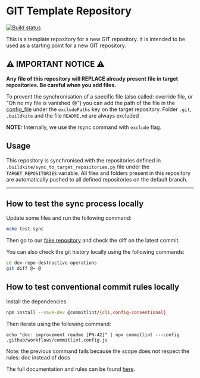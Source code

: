 # GIT Template Repository

[![Build status](https://badge.buildkite.com/c19a5d6da1f732ca8a5c3f7144266560861f5a0c96c0ac3150.svg?branch=main)](https://buildkite.com/hivebrite/git-template-repository)

This is a template repository for a new GIT repository. It is intended to be
used as a starting point for a new GIT repository.

## ⚠️ IMPORTANT NOTICE ⚠️

**Any file of this repository will REPLACE already present file in target repositories. Be careful when you add files.**

To prevent the synchronisation of a specific file (also called: override file, or "Oh no my file is vanished 😢") you can add the path of the file in the [config_file](.github/sync_repo_config.yaml) under the `excludePaths` key on the target repository. Folder `.git`, `.buildkite` and the file `README.md` are always excluded

**NOTE:** Internally, we use the rsync command with `exclude` flag.

## Usage

This repository is synchronised with the repositories defined in `.buildkite/sync_to_target_repositories.py` file under the `TARGET_REPOSITORIES` variable.
All files and folders present in this repository are automatically pushed to all defined repositories on the default branch.

---

## How to test the sync process locally

Update some files and run the following command:

```sh
make test-sync
```

Then go to our [fake repository](https://github.com/Hivebrite/dev-repo-destructive-operations) and check the diff on the latest commit.

You can also check the git history locally using the following commands:

```sh
cd dev-repo-destructive-operations
git diff @~ @
```

## How to test conventional commit rules locally

Install the dependencies

```sh
npm install --save-dev @commitlint/{cli,config-conventional}
```

Then iterate using the following command:

```
echo "doc: improvement readme [PN-42]" | npx commitlint ---config .github/workflows/commitlint.config.js
```

Note: the previous command fails because the scope does not respect the rules: doc instead of docs

The full documentation and rules can be found [here](https://commitlint.js.org).
